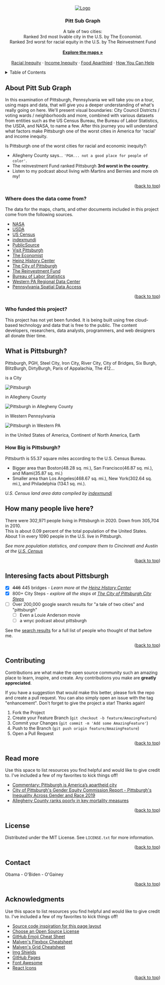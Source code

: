 <div id="top"></div>
<!--
*** Thanks for taking a look at my portfolio. Hopefully 
*** there's something here that inspires you to create something 
*** of your own , or to contact me.
*** The code for this index file was inspired by
*** https://github.com/othneildrew/Best-README-Template/blob/master/README.md
-->


<!-- PROJECT LOGO -->
<br />
<div align="center">
  <a href="">
    <img src="pgh_logo.png" alt="Logo" >
  </a>

  <h3 align="center">Pitt Sub Graph</h3>

  <p align="center">
    A tale of two cities:<br /> 
    Ranked 3rd most livable city in the U.S. by The Economist.  <br />
    Ranked 3rd worst for racial equity in the U.S. by The Reinvestment Fund
    <br /> <br />
    <a href="https://github.com/dts0112/docs"><strong>Explore the maps »</strong></a>
    <br />
    <br />
    <a href="">Racial Inequity</a>
    ·
    <a href="">Income Inequity</a>
    ·
    <a href="">Food Aparthied</a>
    ·
    <a href="">How You Can Help</a>
  </p>
</div>



<!-- TABLE OF CONTENTS -->
<details>
  <summary>Table of Contents</summary>
  <ol>
    <li>
      <a href="#about-pitt-sub-graph">About Pitt Sub Graph</a>
      <ul>
        <li><a href="#where-does-the-data-come-from">Where does the data come from?</a></li>
        <li><a href="#who-funded-this-project">Who funded this project?"</a></li>
      </ul>
    </li>
    <li>
      <a href="#what-is-pittsburgh">What is Pittsburgh?</a>
      <ul>
        <li><a href="#how-big-is-pittsburgh">How big is Pittsburgh?</a></li>
        <li><a href="#how-many-people-live-here">How many people live here?</a></li>
        <li><a href="#interesting-facts-about-PGH">Interesting facts about PGH</a></li>
        <li><a href="#municipal-boundaries">Municipal boundaries</a></li>
      </ul>
    </li>
    <li><a href="#usage">Air Quality in Poor Neighborhoods</a></li>
    <li><a href="#roadmap">Food Deserts</a></li>
    <li><a href="#contributing">Low Access to food</a></li>
    <li><a href="#license">Gentrification</a></li>
    <li><a href="#contact">Historic racism</a></li>
    <li><a href="#acknowledgments">Stop and Frisk</a></li>
    <li><a href="#contact">Pre gentrification and Home Ownership change in the past 10 years </a></li>
    <li><a href="#acknowledgments">Action Housing</a></li>
    <li><a href="#acknowledgments">Liberty Avenue downtown - Most depressing street in America?</a></li>
    <li><a href="#usage">Dude, Where's my bus?</a></li>
    <li><a href="#roadmap">311 is a joke in your town</a></li>
    <li><a href="#contributing">Toxic developments - why even the rich should be concerned</a></li>
    <li><a href="#license">slider map of the great Black migration out of the city</a></li>
    <li><a href="#contact"></a></li>
    <li><a href="#acknowledgments"></a></li>
    <li><a href="#contact"></a></li>
    <li><a href="#read-more">Read More</a></li>
    <li><a href="#acknowledgments"></a></li>
  </ol>
</details>



<!-- ABOUT THE PROJECT -->
## About Pitt Sub Graph

<!-- Need a good pic here!
[![Product Name Screen Shot][product-screenshot]](https://example.com)
-->
In this examination of Pittsburgh, Pennsylvania we will take you on a tour, using maps and data, that will
give you a deeper understanding of what's really going on here. We'll present visual boundaries: City Council Districts / voting wards /
neighborhoods and more, combined with various datasets from entities such as the US Census Bureau, the Bureau of Labor Statistics, the USDA, and NASA, to name a few. After this journey you will understand what factors make Pittsburgh one of the worst cities in America for 'racial' and income inequity.

Is Pittsburgh one of the worst cities for racial and economic inequity?:
* Allegheny County says... `'PGH... not a good place for people of color'`.
* The reinvestment Fund ranked Pittsburgh **3rd worst in the country**.
* Listen to my podcast about living with Martins and Bernies and more oh my!

<p align="right">(<a href="#top">back to top</a>)</p>

### Where does the data come from?

The data for the maps, charts, and other documents included in this project come from the following sources. 

* [NASA](https://nasa.gov/)
* [USDA](https://usda.gov/)
* [US Census](https://census.gov/)
* [indexmundi](https://www.indexmundi.com/facts/united-states/quick-facts/cities/rank/land-area)
* [PublicSource](https://www.publicsource.org/falling-behind-allegheny-countys-progress-on-the-most-basic-measure-of-well-being-is-lagging/)
* [Visit Pittsburgh](https://www.visitpittsburgh.com/about-us/relocation/education/colleges-universities/#:~:text=There%20are%20more%20than%2029,of%20Pittsburgh%20and%20Duquesne%20University)
* [The Economist](https://www.eiu.com/n/campaigns/global-liveability-index-2021/)
* [Heinz History Center](https://www.heinzhistorycenter.org/blog/western-pennsylvania-history/pittsburgh-the-city-of-bridges)
* [The City of Pittsburgh](https://pittsburghpa.gov)
* [The Reinvestment Fund](https://www.reinvestment.com/)
* [Bureau of Labor Statistics](https://www.bls.gov/)
* [Western PA Regional Data Center](https://wprdc.gov/)
* [Pennsylvania Spatial Data Access](https://www.pasda.psu.edu/)

<p align="right">(<a href="#top">back to top</a>)</p>



<!-- Who funded this project -->
### Who funded this project?

This project has not yet been funded. It is being built using free cloud-based technology and data that is free to the public.
The content developers, researchers, data analysts, programmers, and web designers all
donate thier time.

<!-- What is Pittsburgh? -->
## What is Pittsburgh?
Pittsburgh, PGH, Steel City, Iron City, River City, City of Bridges, Six Burgh, BlitzBurgh, DirtyBurgh, Paris of Appalachia, The 412...

is a City
<!-- pgh outline! -->
![Pittsburgh](pgh.png)


in Allegheny County
<!-- PGH in AlleG -->
![Pittsburgh in Allegheny County](pgh_in_alleG.png)


in Western Pennsylvania
<!-- pgh in PA outline! -->
![Pittsburgh in Western PA](pgh_in_westPa.png)


in the United States of America, Continent of North America, Earth
<!-- pgh on interactive map zoomed way out!
[![Product Name Screen Shot][product-screenshot]](https://example.com)
-->


### How Big is Pittsburgh?

Pittsburth is 55.37 square miles according to the U.S. Census Bureau. 
* Bigger area than Boston(48.28 sq. mi.), San Francisco(46.87 sq. mi.), and Miami(35.87 sq. mi.)
* Smaller area than Los Angeles(468.67 sq. mi.), New York(302.64 sq. mi.), and Philadelphia (134.1 sq. mi.). 

<!-- Show Pgh superimposed on Disney land!
![Pittsburgh in Western PA](pgh_in_dinsney.png)
https://www.themeasureofthings.com/results.php?comp=area&unit=mi2&amt=55&sort=pr&p=20
 --> 
 
 
 
_U.S. Census land area data compiled by [indexmundi](https://www.indexmundi.com/facts/united-states/quick-facts/cities/rank/land-area)_

<!-- How many people live here? -->
## How many people live here?
There were 302,971 people living in Pittsburgh in 2020. Down from 305,704 in 2010. <br/>
This is about 0.09 percent of the total population of the United States. <br/>
About 1 in every 1090 people in the U.S. live in Pittsburgh.

_See more population statistics, and compare them to Cincinnati and Austin at the  [U.S. Census](https://www.census.gov/quickfacts/fact/table/cincinnaticityohio,pittsburghcitypennsylvania,austincitytexas,US/RTN130212)_

<p align="right">(<a href="#top">back to top</a>)</p>



<!-- Interesting facts about Pittsburgh -->
## Interesing facts about Pittsburgh

- [x] ~~446~~ 445 bridges  -  _Learn more at the [Heinz History Center](https://www.heinzhistorycenter.org/blog/western-pennsylvania-history/pittsburgh-the-city-of-bridges)_
- [x] 800+ City Steps  -   _explore all the steps at [The City of Pittsburgh City Steps](https://pittsburghpa.gov/citysteps)_
- [ ] Over 200,000 google search results for "a tale of two cities" and "pittsburgh"
    - [ ] Even a Louie Anderson movie
    - [ ] a wnyc podcast about pittsburgh

See the [ search results](https://www.google.com/search?q=%22tale+of+two+cities%22+pittsburgh&rlz=1CAYZDA_enUS992&sxsrf=APq-WBvlUY2gh-1Aasf7d_n2iWb5a_JnLg%3A1644314062849&ei=zj0CYrCqM5LOytMPx56ciAY&ved=0ahUKEwiwyfWc6-_1AhUSp3IEHUcPB2EQ4dUDCA4&uact=5&oq=%22tale+of+two+cities%22+pittsburgh&gs_lcp=Cgdnd3Mtd2l6EAMyBAgjECc6BwgAEEcQsAM6BwgjELACECdKBAhBGABKBAhGGABQmAZYqzVgtTtoAXACeACAAVmIAb4CkgEBNJgBAKABAcgBA8ABAQ&sclient=gws-wiz) for a full list of people who thought of that before me.

<p align="right">(<a href="#top">back to top</a>)</p>



<!-- CONTRIBUTING -->
## Contributing

Contributions are what make the open source community such an amazing place to learn, inspire, and create. Any contributions you make are **greatly appreciated**.

If you have a suggestion that would make this better, please fork the repo and create a pull request. You can also simply open an issue with the tag "enhancement".
Don't forget to give the project a star! Thanks again!

1. Fork the Project
2. Create your Feature Branch (`git checkout -b feature/AmazingFeature`)
3. Commit your Changes (`git commit -m 'Add some AmazingFeature'`)
4. Push to the Branch (`git push origin feature/AmazingFeature`)
5. Open a Pull Request

<p align="right">(<a href="#top">back to top</a>)</p>

<!-- read more -->
## Read more

Use this space to list resources you find helpful and would like to give credit to. I've included a few of my favorites to kick things off!
* [Commentary: Pittsburgh is America’s apartheid city](https://www.publicsource.org/commentary-jerry-dickinson-pittsburgh-is-americas-apartheid-city/)
* [City of Pittsburgh's Gender Equity Commission Report - Pittsburgh's Inequality Across Gender and Race 2019](https://apps.pittsburghpa.gov/redtail/images/7109_Pittsburgh's_Inequality_Across_Gender_and_Race_09_18_19.pdf)
* [Allegheny County ranks poorly in key mortality measures](https://www.publicsource.org/falling-behind-allegheny-countys-progress-on-the-most-basic-measure-of-well-being-is-lagging/)

<p align="right">(<a href="#top">back to top</a>)</p>

<!-- LICENSE -->
## License

Distributed under the MIT License. See `LICENSE.txt` for more information.

<p align="right">(<a href="#top">back to top</a>)</p>



<!-- CONTACT -->
## Contact

Obama - O'Biden - O'Gainey



<p align="right">(<a href="#top">back to top</a>)</p>



<!-- ACKNOWLEDGMENTS -->
## Acknowledgments

Use this space to list resources you find helpful and would like to give credit to. I've included a few of my favorites to kick things off!
* [Source code inspiration for this page layout](https://github.com/othneildrew/Best-README-Template/blob/master/README.md)
* [Choose an Open Source License](https://choosealicense.com)
* [GitHub Emoji Cheat Sheet](https://www.webpagefx.com/tools/emoji-cheat-sheet)
* [Malven's Flexbox Cheatsheet](https://flexbox.malven.co/)
* [Malven's Grid Cheatsheet](https://grid.malven.co/)
* [Img Shields](https://shields.io)
* [GitHub Pages](https://pages.github.com)
* [Font Awesome](https://fontawesome.com)
* [React Icons](https://react-icons.github.io/react-icons/search)

<p align="right">(<a href="#top">back to top</a>)</p>



<!-- MARKDOWN LINKS & IMAGES -->
<!-- https://www.markdownguide.org/basic-syntax/#reference-style-links -->
[contributors-shield]: https://img.shields.io/github/contributors/othneildrew/Best-README-Template.svg?style=for-the-badge
[contributors-url]: https://github.com/othneildrew/Best-README-Template/graphs/contributors
[forks-shield]: https://img.shields.io/github/forks/othneildrew/Best-README-Template.svg?style=for-the-badge
[forks-url]: https://github.com/othneildrew/Best-README-Template/network/members
[stars-shield]: https://img.shields.io/github/stars/othneildrew/Best-README-Template.svg?style=for-the-badge
[stars-url]: https://github.com/othneildrew/Best-README-Template/stargazers
[issues-shield]: https://img.shields.io/github/issues/othneildrew/Best-README-Template.svg?style=for-the-badge
[issues-url]: https://github.com/othneildrew/Best-README-Template/issues
[license-shield]: https://img.shields.io/github/license/othneildrew/Best-README-Template.svg?style=for-the-badge
[license-url]: https://github.com/othneildrew/Best-README-Template/blob/master/LICENSE.txt
[linkedin-shield]: https://img.shields.io/badge/-LinkedIn-black.svg?style=for-the-badge&logo=linkedin&colorB=555
[linkedin-url]: https://linkedin.com/in/othneildrew
[product-screenshot]: images/screenshot.png
